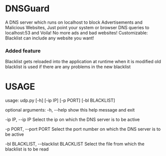 # DNSGuard
A DNS server which runs on localhost to block Advertisements and Malicious Websites, Just point your system or browser DNS queries to localhost:53 and Voila! No more ads and bad websites! Customizable: Blacklist can include any website you want!

### Added feature
Blacklist gets reloaded into the application at runtime when it is modified
old blacklist is used if there are any problems in the new blacklist

# USAGE

usage: udp.py [-h] [-ip IP] [-p PORT] [-bl BLACKLIST]

optional arguments:
  -h, --help            show this help message and exit
  
  
  -ip IP, --ip IP       Select the ip on which the DNS server is to be active
  
  
  -p PORT, --port PORT  Select the port number on which the DNS server is to
                        be active
                        
                        
  -bl BLACKLIST, --blacklist BLACKLIST
                        Select the file from which the blacklist is to be read
